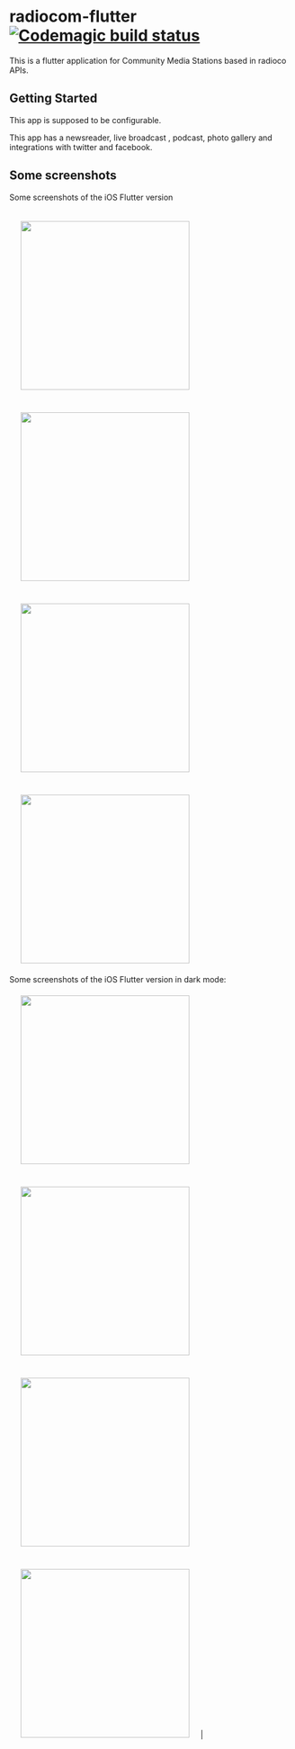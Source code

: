 # radiocom-flutter [![Codemagic build status](https://api.codemagic.io/apps/5e886482bccbec3072de65d9/5e886482bccbec3072de65d8/status_badge.svg)](https://codemagic.io/apps/5e886482bccbec3072de65d9/5e886482bccbec3072de65d8/latest_build)

This is a flutter application for Community Media Stations based in radioco APIs.

## Getting Started

This app is supposed to be configurable.

This app has a newsreader, live broadcast , podcast, photo gallery and integrations with twitter and facebook.

## Some screenshots

Some screenshots of the iOS Flutter version
<div>
<img style="margin:20px;" src="https://user-images.githubusercontent.com/12527053/75629791-4c105a80-5be5-11ea-9016-8d254f4d01ae.png" width="300">
<img style="margin:20px;" src="https://user-images.githubusercontent.com/12527053/75629793-4e72b480-5be5-11ea-94cd-b02510a9c4ea.png" width="300">
<img style="margin:20px;" src="https://user-images.githubusercontent.com/12527053/75629794-4fa3e180-5be5-11ea-8be0-9e4638efb288.png" width="300">
<img style="margin:20px;" src="https://user-images.githubusercontent.com/12527053/75629796-50d50e80-5be5-11ea-866c-4a708de872be.png" width="300">
</div>
Some screenshots of the iOS Flutter version in dark mode:
<div>
<img style="margin:20px;" src="https://user-images.githubusercontent.com/12527053/75629807-795d0880-5be5-11ea-8783-a15842a5a22e.png" width="300">
<img style="margin:20px;" src="https://user-images.githubusercontent.com/12527053/75629809-7a8e3580-5be5-11ea-93fa-cb386554fb6a.png" width="300">
<img style="margin:20px;" src="https://user-images.githubusercontent.com/12527053/75629810-7bbf6280-5be5-11ea-976b-9c6c1bed42bf.png" width="300">
<img style="margin:20px;" src="https://user-images.githubusercontent.com/12527053/75629811-7cf08f80-5be5-11ea-87b6-e405f38cf568.png" width="300">|
</div>
